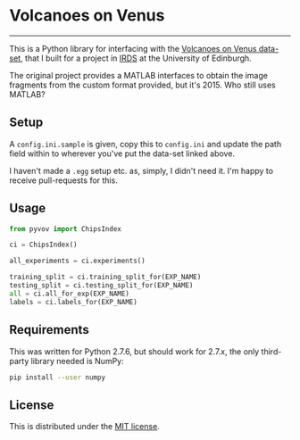 # Volcanoes on Venus

----

This is a Python library for interfacing with the [Volcanoes on Venus data-set](https://kdd.ics.uci.edu/databases/volcanoes/volcanoes.html), that I built for a project in [IRDS](http://www.inf.ed.ac.uk/teaching/courses/irds/) at the University of Edinburgh.

The original project provides a MATLAB interfaces to obtain the image fragments from the custom format provided, but it's 2015. Who still uses MATLAB?

## Setup

A `config.ini.sample` is given, copy this to `config.ini` and update the path field within to wherever you've put the data-set linked above. 

I haven't made a `.egg` setup etc. as, simply, I didn't need it. I'm happy to receive pull-requests for this.

## Usage

~~~python
from pyvov import ChipsIndex

ci = ChipsIndex()

all_experiments = ci.experiments()

training_split = ci.training_split_for(EXP_NAME)
testing_split = ci.testing_split_for(EXP_NAME)
all = ci.all_for_exp(EXP_NAME)
labels = ci.labels_for(EXP_NAME)

~~~


## Requirements

This was written for Python 2.7.6, but should work for 2.7.x, the only third-party library needed is NumPy:

~~~bash
pip install --user numpy
~~~
	
## License

This is distributed under the [MIT license](https://opensource.org/licenses/MIT).